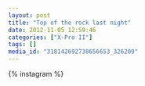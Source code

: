 ```yaml
---
layout: post
title: "Top of the rock last night"
date: 2012-11-05 12:59:46
categories: ["X-Pro II"]
tags: []
media_id: "318142692738656653_326209"
---
```


{% instagram %}

